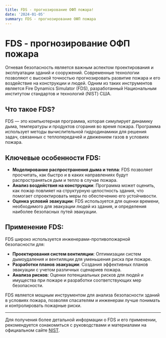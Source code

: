 ```yaml
---
title: FDS - прогнозирование ОФП пожара!
date: '2024-01-05'
summary: FDS - прогнозирование ОФП пожара
---
```



# FDS - прогнозирование ОФП пожара

Огневая безопасность является важным аспектом проектирования и эксплуатации зданий и сооружений. Современные технологии позволяют с высокой точностью прогнозировать развитие пожара и его воздействие на конструкции и людей. Одним из таких инструментов является Fire Dynamics Simulator (FDS), разработанный Национальным институтом стандартов и технологий (NIST) США.

## Что такое FDS?

FDS — это компьютерная программа, которая симулирует динамику дыма, температуры и продуктов сгорания во время пожара. Программа использует методы вычислительной гидродинамики для решения задач, связанных с теплопередачей и движением газов в условиях пожара.

## Ключевые особенности FDS:

- **Моделирование распространения дыма и тепла**: FDS позволяет просчитать, как быстро и в каких направлениях будут распространяться дым и тепло в случае пожара.
- **Анализ воздействия на конструкции**: Программа может оценить, как пожар повлияет на структурную целостность здания, что помогает спроектировать меры по обеспечению его устойчивости.
- **Оценка условий эвакуации**: FDS используется для оценки времени, необходимого для эвакуации людей из здания, и определения наиболее безопасных путей эвакуации.

## Применение FDS:

FDS широко используется инженерами-противопожарной безопасности для:

- **Проектирования систем вентиляции**: Оптимизации систем дымоудаления и вентиляции для уменьшения риска при пожаре.
- **Разработки планов эвакуации**: Создания эффективных планов эвакуации с учетом различных сценариев пожара.
- **Анализа рисков**: Оценки потенциальных рисков для людей и имущества при пожаре и разработки соответствующих мер безопасности.

FDS является мощным инструментом для анализа безопасности зданий в условиях пожара, позволяя спасателям и инженерам лучше понимать и контролировать пожарные риски.

---

Для получения более детальной информации о FDS и его применении, рекомендуется ознакомиться с руководствами и материалами на официальном сайте [NIST](https://www.nist.gov/el/fire-research-division-73300/fire-dynamics-simulator).

